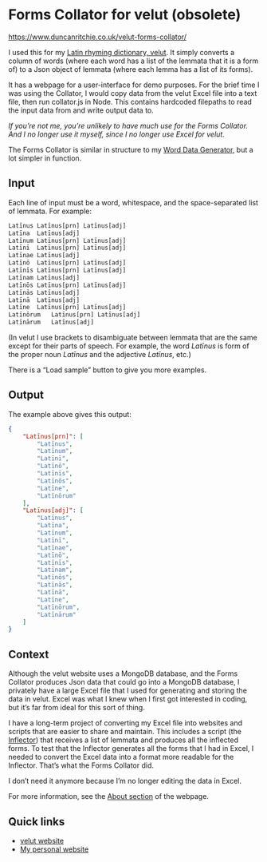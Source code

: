# Forms Collator for velut (obsolete)

https://www.duncanritchie.co.uk/velut-forms-collator/

I used this for my [Latin rhyming dictionary, velut](https://github.com/DuncanRitchie/velut). It simply converts a column of words (where each word has a list of the lemmata that it is a form of) to a Json object of lemmata (where each lemma has a list of its forms).

It has a webpage for a user-interface for demo purposes. For the brief time I was using the Collator, I would copy data from the velut Excel file into a text file, then run collator.js in Node. This contains hardcoded filepaths to read the input data from and write output data to.

_If you’re not me, you’re unlikely to have much use for the Forms Collator.
And I no longer use it myself, since I no longer use Excel for velut._

The Forms Collator is similar in structure to my [Word Data Generator](https://github.com/DuncanRitchie/velut-word-data-generator), but a lot simpler in function.

## Input

Each line of input must be a word, whitespace, and the space-separated list of lemmata. For example:

```txt
Latīnus	Latīnus[prn] Latīnus[adj]
Latīna	Latīnus[adj]
Latīnum	Latīnus[prn] Latīnus[adj]
Latīnī	Latīnus[prn] Latīnus[adj]
Latīnae	Latīnus[adj]
Latīnō	Latīnus[prn] Latīnus[adj]
Latīnīs	Latīnus[prn] Latīnus[adj]
Latīnam	Latīnus[adj]
Latīnōs	Latīnus[prn] Latīnus[adj]
Latīnās	Latīnus[adj]
Latīnā	Latīnus[adj]
Latīne	Latīnus[prn] Latīnus[adj]
Latīnōrum	Latīnus[prn] Latīnus[adj]
Latīnārum	Latīnus[adj]
```

(In velut I use brackets to disambiguate between lemmata that are the same except for their parts of speech. For example, the word <i lang="la">Latīnus</i> is form of the proper noun <i lang="la">Latīnus</i> and the adjective <i lang="la">Latīnus</i>, etc.)

There is a “Load sample” button to give you more examples.

## Output

The example above gives this output:

```json
{
	"Latīnus[prn]": [
		"Latīnus",
		"Latīnum",
		"Latīnī",
		"Latīnō",
		"Latīnīs",
		"Latīnōs",
		"Latīne",
		"Latīnōrum"
	],
	"Latīnus[adj]": [
		"Latīnus",
		"Latīna",
		"Latīnum",
		"Latīnī",
		"Latīnae",
		"Latīnō",
		"Latīnīs",
		"Latīnam",
		"Latīnōs",
		"Latīnās",
		"Latīnā",
		"Latīne",
		"Latīnōrum",
		"Latīnārum"
	]
}
```

## Context

Although the velut website uses a MongoDB database, and the Forms Collator produces Json data that could go into a MongoDB database, I privately have a large Excel file that I used for generating and storing the data in velut.
Excel was what I knew when I first got interested in coding, but it’s far from ideal for this sort of thing.

I have a long-term project of converting my Excel file into websites and scripts that are easier to share and maintain.
This includes a script (the [Inflector](https://github.com/DuncanRitchie/velut-inflector)) that receives a list of lemmata and produces all the inflected forms.
To test that the Inflector generates all the forms that I had in Excel, I needed to convert the Excel data into a format more readable for the Inflector.
That’s what the Forms Collator did.

I don’t need it anymore because I’m no longer editing the data in Excel.

For more information, see the [About section](https://www.duncanritchie.co.uk/velut-forms-collator/#about) of the webpage.

## Quick links

- [velut website](https://www.velut.co.uk)
- [My personal website](https://www.duncanritchie.co.uk)
